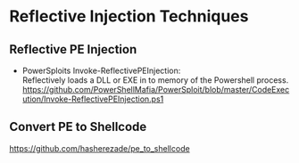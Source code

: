 # Reflective Injection Techniques

## Reflective PE Injection
 - PowerSploits Invoke-ReflectivePEInjection:   
   Reflectively loads a DLL or EXE in to memory of the Powershell process.   
   https://github.com/PowerShellMafia/PowerSploit/blob/master/CodeExecution/Invoke-ReflectivePEInjection.ps1


## Convert PE to Shellcode
https://github.com/hasherezade/pe_to_shellcode
